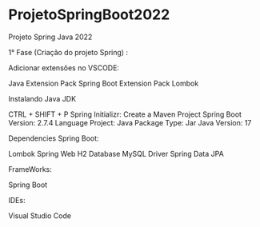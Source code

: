 # ProjetoSpringBoot2022

Projeto Spring Java 2022

1° Fase (Criação do projeto Spring) : 

Adicionar extensões no VSCODE:

Java Extension Pack
Spring Boot Extension Pack
Lombok

Instalando Java JDK

CTRL + SHIFT + P 
Spring Initializr: Create a Maven Project
Spring Boot Version: 2.7.4
Language Project: Java
Package Type: Jar
Java Version: 17

Dependencies Spring Boot:

Lombok
Spring Web
H2 Database
MySQL Driver
Spring Data JPA

FrameWorks: 

Spring Boot

IDEs: 

Visual Studio Code
